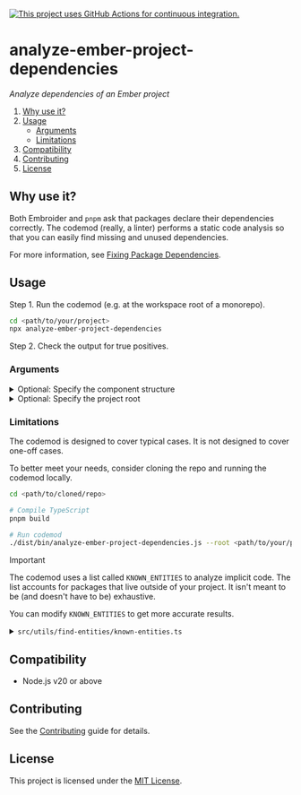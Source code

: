 [![This project uses GitHub Actions for continuous integration.](https://github.com/ijlee2/analyze-ember-project-dependencies/actions/workflows/ci.yml/badge.svg)](https://github.com/ijlee2/analyze-ember-project-dependencies/actions/workflows/ci.yml)

# analyze-ember-project-dependencies

_Analyze dependencies of an Ember project_

1. [Why use it?](#why-use-it)
1. [Usage](#usage)
    - [Arguments](#arguments)
    - [Limitations](#limitations)
1. [Compatibility](#compatibility)
1. [Contributing](#contributing)
1. [License](#license)


## Why use it?

Both Embroider and `pnpm` ask that packages declare their dependencies correctly. The codemod (really, a linter) performs a static code analysis so that you can easily find missing and unused dependencies.

For more information, see [Fixing Package Dependencies](https://crunchingnumbers.live/2024/07/19/fixing-package-dependencies).


## Usage

Step 1. Run the codemod (e.g. at the workspace root of a monorepo).

```sh
cd <path/to/your/project>
npx analyze-ember-project-dependencies
```

Step 2. Check the output for true positives.


### Arguments

<details>

<summary>Optional: Specify the component structure</summary>

By default, apps and addons follow the flat component structure for components. Pass `--component-structure` to indicate otherwise.

```sh
npx analyze-ember-project-dependencies --component-structure nested
```

</details>

<details>

<summary>Optional: Specify the project root</summary>

Pass `--root` to run the codemod somewhere else (i.e. not in the current directory).

```sh
npx analyze-ember-project-dependencies --root <path/to/your/project>
```

</details>


### Limitations

The codemod is designed to cover typical cases. It is not designed to cover one-off cases.

To better meet your needs, consider cloning the repo and running the codemod locally.

```sh
cd <path/to/cloned/repo>

# Compile TypeScript
pnpm build

# Run codemod
./dist/bin/analyze-ember-project-dependencies.js --root <path/to/your/project>
```

> [!IMPORTANT]
>
> The codemod uses a list called `KNOWN_ENTITIES` to analyze implicit code. The list accounts for packages that live outside of your project. It isn't meant to be (and doesn't have to be) exhaustive.
>
> You can modify `KNOWN_ENTITIES` to get more accurate results.
>
> <details>
> 
> <summary><code>src/utils/find-entities/known-entities.ts</code></summary>
> 
> ```ts
> const KNOWN_ENTITIES = new Map<PackageName, Partial<ProjectDataEntities>>([
>   [
>     '@ember/render-modifiers',
>     {
>       modifiers: ['did-insert', 'did-update', 'will-destroy'],
>     },
>   ],
> 
>   // ...
> ]);
> ```
> 
> </details>


## Compatibility

- Node.js v20 or above


## Contributing

See the [Contributing](CONTRIBUTING.md) guide for details.


## License

This project is licensed under the [MIT License](LICENSE.md).

